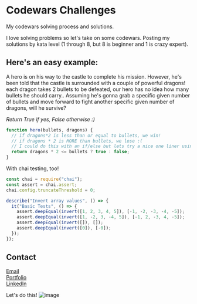 # Codewars Challenges

My codewars solving process and solutions.

I love solving problems so let's take on some codewars. Posting my solutions by kata level (1 through 8, but 8 is beginner and 1 is crazy expert).

## Here's an easy example:

A hero is on his way to the castle to complete his mission. However, he's been told that the castle is surrounded with a couple of powerful dragons! each dragon takes 2 bullets to be defeated, our hero has no idea how many bullets he should carry.. Assuming he's gonna grab a specific given number of bullets and move forward to fight another specific given number of dragons, will he survive?

_Return True if yes, False otherwise :)_

```js
function hero(bullets, dragons) {
  // if dragons*2 is less than or equal to bullets, we win!
  // if dragons * 2 is MORE than bullets, we lose :(
  // I could do this with an if/else but lets try a nice one liner using a 'ternary, with the ? and :'
  return dragons * 2 <= bullets ? true : false;
}
```

With chai testing, too!

```js
const chai = require("chai");
const assert = chai.assert;
chai.config.truncateThreshold = 0;

describe("Invert array values", () => {
  it("Basic Tests", () => {
    assert.deepEqual(invert([1, 2, 3, 4, 5]), [-1, -2, -3, -4, -5]);
    assert.deepEqual(invert([1, -2, 3, -4, 5]), [-1, 2, -3, 4, -5]);
    assert.deepEqual(invert([]), []);
    assert.deepEqual(invert([0]), [-0]);
  });
});
```

## Contact

[Email](kmorandev@gmail.com)<br>
[Portfolio](https://github.com/kimberlym4488/reactive-portfolio)<br>
[LinkedIn](https://www.linkedin.com/in/kim-moran-82158371/)<br>

Let's do this!
![image](https://user-images.githubusercontent.com/92805933/172551139-84ef24d5-004e-42ff-b37c-5d0870e32f23.png)
